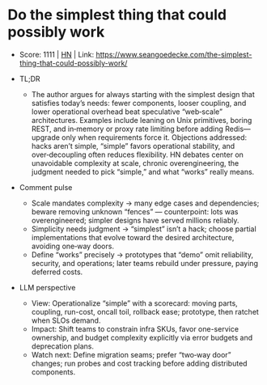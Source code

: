 # Do the simplest thing that could possibly work

- Score: 1111 | [HN](https://news.ycombinator.com/item?id=45068091) | Link: https://www.seangoedecke.com/the-simplest-thing-that-could-possibly-work/

- TL;DR
  - The author argues for always starting with the simplest design that satisfies today’s needs: fewer components, looser coupling, and lower operational overhead beat speculative “web‑scale” architectures. Examples include leaning on Unix primitives, boring REST, and in‑memory or proxy rate limiting before adding Redis—upgrade only when requirements force it. Objections addressed: hacks aren’t simple, “simple” favors operational stability, and over‑decoupling often reduces flexibility. HN debates center on unavoidable complexity at scale, chronic overengineering, the judgment needed to pick “simple,” and what “works” really means.

- Comment pulse
  - Scale mandates complexity → many edge cases and dependencies; beware removing unknown “fences” — counterpoint: lots was overengineered; simpler designs have served millions reliably.
  - Simplicity needs judgment → “simplest” isn’t a hack; choose partial implementations that evolve toward the desired architecture, avoiding one‑way doors.
  - Define “works” precisely → prototypes that “demo” omit reliability, security, and operations; later teams rebuild under pressure, paying deferred costs.

- LLM perspective
  - View: Operationalize “simple” with a scorecard: moving parts, coupling, run-cost, oncall toil, rollback ease; prototype, then ratchet when SLOs demand.
  - Impact: Shift teams to constrain infra SKUs, favor one-service ownership, and budget complexity explicitly via error budgets and deprecation plans.
  - Watch next: Define migration seams; prefer “two‑way door” changes; run probes and cost tracking before adding distributed components.
